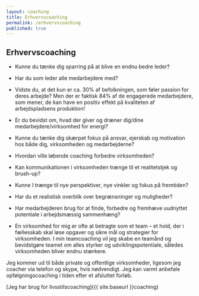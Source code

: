 ```yaml
---
layout: coaching
title: Erhvervscoaching
permalink: /erhvervscoaching
published: true
---
```


## Erhvervscoaching

- Kunne du tænke dig sparring på at blive en endnu bedre leder?
- Har du som leder alle medarbejdere med?
- Vidste du, at det kun er ca. 30% af befolkningen, som føler passion for deres arbejde? Men der er faktisk 84% af de engagerede medarbejdere, som mener, de kan have en positiv effekt på kvaliteten af arbejdspladsens produktion!

- Er du bevidst om, hvad der giver og dræner dig/dine medarbejdere/virksomhed for energi?
- Kunne du tænke dig skærpet fokus på ansvar, ejerskab og motivation hos både dig, virksomheden og medarbejderne?
- Hvordan ville løbende coaching forbedre virksomheden?
- Kan kommunikationen i virksomheden trænge til et realitetstjek og brush-up?
- Kunne I trænge til nye perspektiver, nye vinkler og fokus på fremtiden?
- Har du et realistisk overblik over begrænsninger og muligheder?
- Har medarbejderen brug for at finde, forbedre og fremhæve uudnyttet potentiale i arbejdsmæssig sammenhæng?
- En virksomhed for mig er ofte at betragte som et team – et hold, der i fællesskab skal løse opgaver og sikre mål og strategier for virksomheden. I min teamcoaching vil jeg skabe en teamånd og bevidstgøre teamet om alles styrker og udviklingspotentiale, således virksomheden bliver endnu stærkere.

Jeg kommer ud til både private og offentlige virksomheder, ligesom jeg coacher via telefon og skype, hvis nødvendigt. Jeg kan varmt anbefale opfølgningscoaching i tiden efter et afsluttet forløb.

[Jeg har brug for livsstilscoaching]({{ site.baseurl }}coaching)
